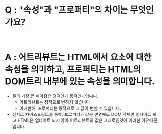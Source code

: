 # Q : "속성"과 "프로퍼티"의 차이는 무엇인가요?

<br />

# A : 어트리뷰트는 HTML에서 요소에 대한 속성을 의미하고, 프로퍼티는 HTML의 DOM트리 내부에 있는 속성을 의미합니다.

- 둘의 가장 큰 차이점은 정적인가 동적인가입니다.
  - 어트리뷰트는 정적으로 변하지 않습니다
  - 이에반해, 프로퍼티는 동적으로 그 값이 변할 수 있습니다.
- 실제로 자바스크립트를 통해, 프로퍼티의 값을 변경해도 DOM 객체만 업데이트 되고 HTML은 업데이트 되지 않아 어트리뷰트의 값은 그대로인것이 이러한 이유때문입니다.
